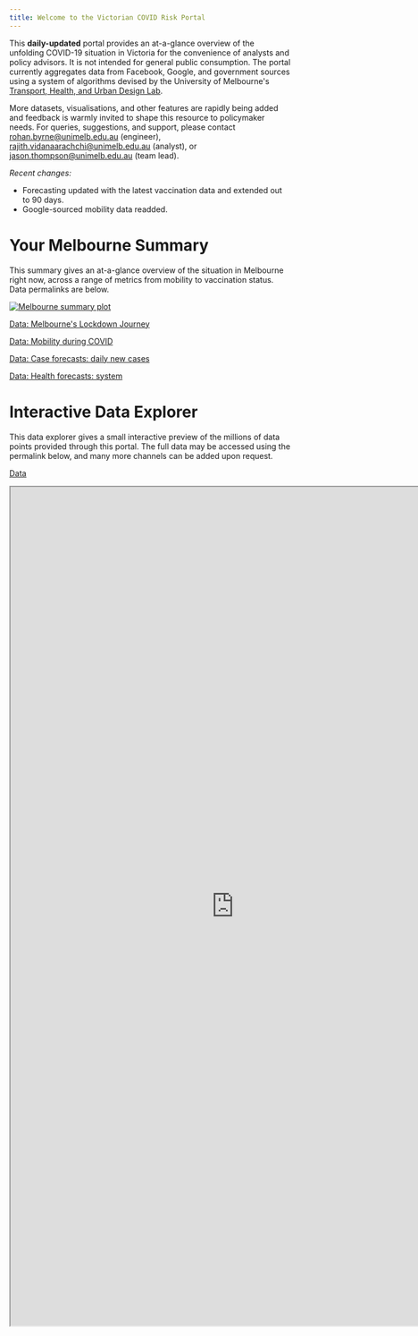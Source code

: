 ```yaml
---
title: Welcome to the Victorian COVID Risk Portal
---
```


This **daily-updated** portal provides an at-a-glance overview of the unfolding COVID-19 situation in Victoria for the convenience of analysts and policy advisors. It is not intended for general public consumption. The portal currently aggregates data from Facebook, Google, and government sources using a system of algorithms devised by the University of Melbourne's [Transport, Health, and Urban Design Lab](https://thud.msd.unimelb.edu.au/home).

More datasets, visualisations, and other features are rapidly being added and feedback is warmly invited to shape this resource to policymaker needs. For queries, suggestions, and support, please contact <rohan.byrne@unimelb.edu.au> (engineer), <rajith.vidanaarachchi@unimelb.edu.au> (analyst), or <jason.thompson@unimelb.edu.au> (team lead).

*Recent changes:*
- Forecasting updated with the latest vaccination data and extended out to 90 days.
- Google-sourced mobility data readded.

# Your Melbourne Summary

This summary gives an at-a-glance overview of the situation in Melbourne right now, across a range of metrics from mobility to vaccination status. Data permalinks are below.

[![Melbourne summary plot](https://vicriskportal.org/products/summary.png)](https://vicriskportal.org/products/summary.png)

[Data: Melbourne's Lockdown Journey](https://vicriskportal.org/products/mel_simple_lga_facebook_score.csv)

[Data: Mobility during COVID](https://vicriskportal.org/products/mel_sixtydays_sa4.csv)

[Data: Case forecasts: daily new cases](https://vicriskportal.org/products/mel_lga_case_forecast.csv)

[Data: Health forecasts: system](https://vicriskportal.org/products/mel_health.csv)

# Interactive Data Explorer

This data explorer gives a small interactive preview of the millions of data points provided through this portal. The full data may be accessed using the permalink below, and many more channels can be added upon request.

[Data](https://vicriskportal.org/products/dashboard_mel_lga.csv)

<iframe id="dashboard_mel"
    title="Melbourne Interactive Dashboard"
    width="800"
    height="1500"
    src="https://vicriskportal.org/products/dashboard_mel.html">
</iframe>